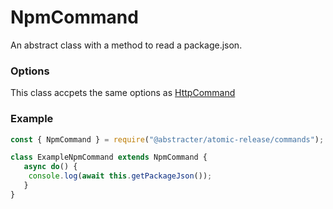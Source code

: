 # NpmCommand

An abstract class with a method to read a package.json.

### Options

This class accpets the same options as [HttpCommand](http-command.md)

### Example

```js
const { NpmCommand } = require("@abstracter/atomic-release/commands");

class ExampleNpmCommand extends NpmCommand {
   async do() {
    console.log(await this.getPackageJson());
   }
}
```
